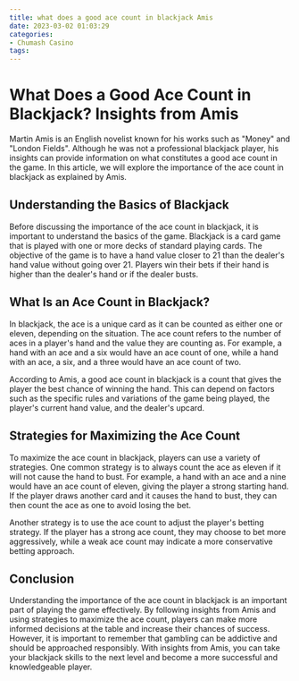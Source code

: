 ```yaml
---
title: what does a good ace count in blackjack Amis
date: 2023-03-02 01:03:29
categories:
- Chumash Casino
tags:
---
```

# What Does a Good Ace Count in Blackjack? Insights from Amis

Martin Amis is an English novelist known for his works such as "Money" and "London Fields". Although he was not a professional blackjack player, his insights can provide information on what constitutes a good ace count in the game. In this article, we will explore the importance of the ace count in blackjack as explained by Amis.

## Understanding the Basics of Blackjack

Before discussing the importance of the ace count in blackjack, it is important to understand the basics of the game. Blackjack is a card game that is played with one or more decks of standard playing cards. The objective of the game is to have a hand value closer to 21 than the dealer's hand value without going over 21. Players win their bets if their hand is higher than the dealer's hand or if the dealer busts.

## What Is an Ace Count in Blackjack?

In blackjack, the ace is a unique card as it can be counted as either one or eleven, depending on the situation. The ace count refers to the number of aces in a player's hand and the value they are counting as. For example, a hand with an ace and a six would have an ace count of one, while a hand with an ace, a six, and a three would have an ace count of two.

According to Amis, a good ace count in blackjack is a count that gives the player the best chance of winning the hand. This can depend on factors such as the specific rules and variations of the game being played, the player's current hand value, and the dealer's upcard.

## Strategies for Maximizing the Ace Count

To maximize the ace count in blackjack, players can use a variety of strategies. One common strategy is to always count the ace as eleven if it will not cause the hand to bust. For example, a hand with an ace and a nine would have an ace count of eleven, giving the player a strong starting hand. If the player draws another card and it causes the hand to bust, they can then count the ace as one to avoid losing the bet.

Another strategy is to use the ace count to adjust the player's betting strategy. If the player has a strong ace count, they may choose to bet more aggressively, while a weak ace count may indicate a more conservative betting approach.

## Conclusion

Understanding the importance of the ace count in blackjack is an important part of playing the game effectively. By following insights from Amis and using strategies to maximize the ace count, players can make more informed decisions at the table and increase their chances of success. However, it is important to remember that gambling can be addictive and should be approached responsibly. With insights from Amis, you can take your blackjack skills to the next level and become a more successful and knowledgeable player.